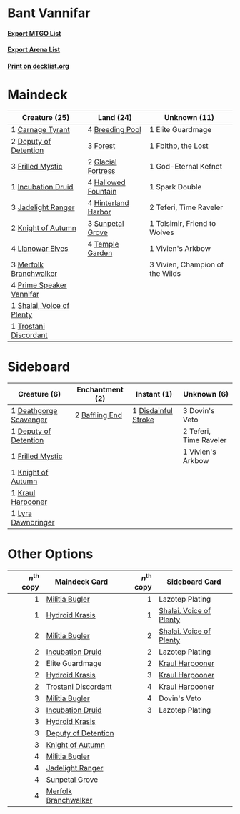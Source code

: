 # Bant Vannifar

#### [Export MTGO List](../collection/Bant%20Vannifar/Bant%20Vannifar.txt)
#### [Export Arena List](../collection/Bant%20Vannifar/Bant%20Vannifar_arena.txt)
#### [Print on decklist.org](http://decklist.org/?deckmain=4%09Breeding%20Pool%0A1%09Carnage%20Tyrant%0A2%09Deputy%20of%20Detention%0A1%09Elite%20Guardmage%0A1%09Fblthp,%20the%20Lost%0A3%09Forest%0A3%09Frilled%20Mystic%0A2%09Glacial%20Fortress%0A1%09God-Eternal%20Kefnet%0A4%09Hallowed%20Fountain%0A4%09Hinterland%20Harbor%0A1%09Incubation%20Druid%0A3%09Jadelight%20Ranger%0A2%09Knight%20of%20Autumn%0A4%09Llanowar%20Elves%0A3%09Merfolk%20Branchwalker%0A4%09Prime%20Speaker%20Vannifar%0A1%09Shalai,%20Voice%20of%20Plenty%0A1%09Spark%20Double%0A3%09Sunpetal%20Grove%0A2%09Teferi,%20Time%20Raveler%0A4%09Temple%20Garden%0A1%09Tolsimir,%20Friend%20to%20Wolves%0A1%09Trostani%20Discordant%0A1%09Vivien's%20Arkbow%0A3%09Vivien,%20Champion%20of%20the%20Wilds&deckside=2%09Baffling%20End%0A1%09Deathgorge%20Scavenger%0A1%09Deputy%20of%20Detention%0A1%09Disdainful%20Stroke%0A3%09Dovin's%20Veto%0A1%09Frilled%20Mystic%0A1%09Knight%20of%20Autumn%0A1%09Kraul%20Harpooner%0A1%09Lyra%20Dawnbringer%0A2%09Teferi,%20Time%20Raveler%0A1%09Vivien's%20Arkbow)
# Maindeck

|                                           Creature (25)                                            |                                          Land (24)                                           |         Unknown (11)          |
|----------------------------------------------------------------------------------------------------|----------------------------------------------------------------------------------------------|-------------------------------|
|1 [Carnage Tyrant](http://gatherer.wizards.com/Pages/Card/Details.aspx?multiverseid=435334)         |4 [Breeding Pool](http://gatherer.wizards.com/Pages/Card/Details.aspx?multiverseid=97088)     |1 Elite Guardmage              |
|2 [Deputy of Detention](http://gatherer.wizards.com/Pages/Card/Details.aspx?multiverseid=457309)    |3 [Forest](http://gatherer.wizards.com/Pages/Card/Details.aspx?multiverseid=439860)           |1 Fblthp, the Lost             |
|3 [Frilled Mystic](http://gatherer.wizards.com/Pages/Card/Details.aspx?multiverseid=457318)         |2 [Glacial Fortress](http://gatherer.wizards.com/Pages/Card/Details.aspx?multiverseid=190562) |1 God-Eternal Kefnet           |
|1 [Incubation Druid](http://gatherer.wizards.com/Pages/Card/Details.aspx?multiverseid=457275)       |4 [Hallowed Fountain](http://gatherer.wizards.com/Pages/Card/Details.aspx?multiverseid=97071) |1 Spark Double                 |
|3 [Jadelight Ranger](http://gatherer.wizards.com/Pages/Card/Details.aspx?multiverseid=439793)       |4 [Hinterland Harbor](http://gatherer.wizards.com/Pages/Card/Details.aspx?multiverseid=443128)|2 Teferi, Time Raveler         |
|2 [Knight of Autumn](http://gatherer.wizards.com/Pages/Card/Details.aspx?multiverseid=452933)       |3 [Sunpetal Grove](http://gatherer.wizards.com/Pages/Card/Details.aspx?multiverseid=420946)   |1 Tolsimir, Friend to Wolves   |
|4 [Llanowar Elves](http://gatherer.wizards.com/Pages/Card/Details.aspx?multiverseid=129626)         |4 [Temple Garden](http://gatherer.wizards.com/Pages/Card/Details.aspx?multiverseid=405112)    |1 Vivien's Arkbow              |
|3 [Merfolk Branchwalker](http://gatherer.wizards.com/Pages/Card/Details.aspx?multiverseid=435353)   |                                                                                              |3 Vivien, Champion of the Wilds|
|4 [Prime Speaker Vannifar](http://gatherer.wizards.com/Pages/Card/Details.aspx?multiverseid=457339) |                                                                                              |                               |
|1 [Shalai, Voice of Plenty](http://gatherer.wizards.com/Pages/Card/Details.aspx?multiverseid=442923)|                                                                                              |                               |
|1 [Trostani Discordant](http://gatherer.wizards.com/Pages/Card/Details.aspx?multiverseid=452958)    |                                                                                              |                               |


# Sideboard

|                                          Creature (6)                                           |                                     Enchantment (2)                                     |                                         Instant (1)                                          |     Unknown (6)      |
|-------------------------------------------------------------------------------------------------|-----------------------------------------------------------------------------------------|----------------------------------------------------------------------------------------------|----------------------|
|1 [Deathgorge Scavenger](http://gatherer.wizards.com/Pages/Card/Details.aspx?multiverseid=435339)|2 [Baffling End](http://gatherer.wizards.com/Pages/Card/Details.aspx?multiverseid=439658)|1 [Disdainful Stroke](http://gatherer.wizards.com/Pages/Card/Details.aspx?multiverseid=420705)|3 Dovin's Veto        |
|1 [Deputy of Detention](http://gatherer.wizards.com/Pages/Card/Details.aspx?multiverseid=457309) |                                                                                         |                                                                                              |2 Teferi, Time Raveler|
|1 [Frilled Mystic](http://gatherer.wizards.com/Pages/Card/Details.aspx?multiverseid=457318)      |                                                                                         |                                                                                              |1 Vivien's Arkbow     |
|1 [Knight of Autumn](http://gatherer.wizards.com/Pages/Card/Details.aspx?multiverseid=452933)    |                                                                                         |                                                                                              |                      |
|1 [Kraul Harpooner](http://gatherer.wizards.com/Pages/Card/Details.aspx?multiverseid=452886)     |                                                                                         |                                                                                              |                      |
|1 [Lyra Dawnbringer](http://gatherer.wizards.com/Pages/Card/Details.aspx?multiverseid=442914)    |                                                                                         |                                                                                              |                      |


# Other Options

|*n*<sup>th</sup> copy|                                         Maindeck Card                                         |*n*<sup>th</sup> copy|                                          Sideboard Card                                          |
|--------------------:|-----------------------------------------------------------------------------------------------|--------------------:|--------------------------------------------------------------------------------------------------|
|                    1|[Militia Bugler](http://gatherer.wizards.com/Pages/Card/Details.aspx?multiverseid=447165)      |                    1|Lazotep Plating                                                                                   |
|                    1|[Hydroid Krasis](http://gatherer.wizards.com/Pages/Card/Details.aspx?multiverseid=457327)      |                    1|[Shalai, Voice of Plenty](http://gatherer.wizards.com/Pages/Card/Details.aspx?multiverseid=442923)|
|                    2|[Militia Bugler](http://gatherer.wizards.com/Pages/Card/Details.aspx?multiverseid=447165)      |                    2|[Shalai, Voice of Plenty](http://gatherer.wizards.com/Pages/Card/Details.aspx?multiverseid=442923)|
|                    2|[Incubation Druid](http://gatherer.wizards.com/Pages/Card/Details.aspx?multiverseid=457275)    |                    2|Lazotep Plating                                                                                   |
|                    2|Elite Guardmage                                                                                |                    2|[Kraul Harpooner](http://gatherer.wizards.com/Pages/Card/Details.aspx?multiverseid=452886)        |
|                    2|[Hydroid Krasis](http://gatherer.wizards.com/Pages/Card/Details.aspx?multiverseid=457327)      |                    3|[Kraul Harpooner](http://gatherer.wizards.com/Pages/Card/Details.aspx?multiverseid=452886)        |
|                    2|[Trostani Discordant](http://gatherer.wizards.com/Pages/Card/Details.aspx?multiverseid=452958) |                    4|[Kraul Harpooner](http://gatherer.wizards.com/Pages/Card/Details.aspx?multiverseid=452886)        |
|                    3|[Militia Bugler](http://gatherer.wizards.com/Pages/Card/Details.aspx?multiverseid=447165)      |                    4|Dovin's Veto                                                                                      |
|                    3|[Incubation Druid](http://gatherer.wizards.com/Pages/Card/Details.aspx?multiverseid=457275)    |                    3|Lazotep Plating                                                                                   |
|                    3|[Hydroid Krasis](http://gatherer.wizards.com/Pages/Card/Details.aspx?multiverseid=457327)      |                     |                                                                                                  |
|                    3|[Deputy of Detention](http://gatherer.wizards.com/Pages/Card/Details.aspx?multiverseid=457309) |                     |                                                                                                  |
|                    3|[Knight of Autumn](http://gatherer.wizards.com/Pages/Card/Details.aspx?multiverseid=452933)    |                     |                                                                                                  |
|                    4|[Militia Bugler](http://gatherer.wizards.com/Pages/Card/Details.aspx?multiverseid=447165)      |                     |                                                                                                  |
|                    4|[Jadelight Ranger](http://gatherer.wizards.com/Pages/Card/Details.aspx?multiverseid=439793)    |                     |                                                                                                  |
|                    4|[Sunpetal Grove](http://gatherer.wizards.com/Pages/Card/Details.aspx?multiverseid=420946)      |                     |                                                                                                  |
|                    4|[Merfolk Branchwalker](http://gatherer.wizards.com/Pages/Card/Details.aspx?multiverseid=435353)|                     |                                                                                                  |

